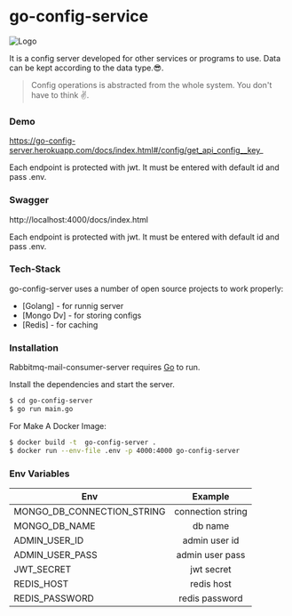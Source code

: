 # go-config-service

![Logo](https://i.imgur.com/YqPKnqI.png)


It is a config server developed for other services or programs to use. Data can be kept according to the data type.😎. 

> Config operations is abstracted from the whole system. You don't have to think ✌️.

### Demo
https://go-config-server.herokuapp.com/docs/index.html#/config/get_api_config__key_

Each endpoint is protected with jwt. It must be entered with default id and pass .env.

### Swagger
http://localhost:4000/docs/index.html

Each endpoint is protected with jwt. It must be entered with default id and pass .env.

### Tech-Stack

go-config-server uses a number of open source projects to work properly:
* [Golang] - for runnig server
* [Mongo Dv] - for storing configs
* [Redis] - for caching

### Installation

Rabbitmq-mail-consumer-server requires [Go](https://golang.org/) to run.

Install the dependencies and start the server.

```sh
$ cd go-config-server
$ go run main.go
```
For Make A Docker Image:

```sh
$ docker build -t  go-config-server .
$ docker run --env-file .env -p 4000:4000 go-config-server
```

### Env Variables

| Env        | Example           
| ------------- |:-------------:
| MONGO_DB_CONNECTION_STRING      | connection string
| MONGO_DB_NAME   | db name      
| ADMIN_USER_ID | admin user id
| ADMIN_USER_PASS| admin user pass
| JWT_SECRET   | jwt secret      
| REDIS_HOST | redis host
| REDIS_PASSWORD      | redis password 
